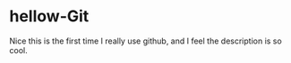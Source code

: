 # hellow-Git
Nice
this is the first time I really use github, and I feel the description is so cool.

